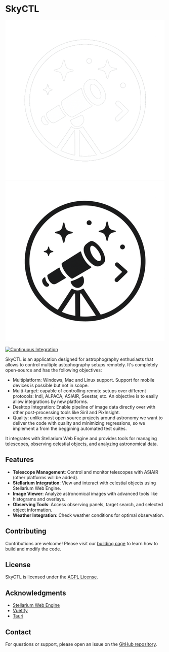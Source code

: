 # SkyCTL

![SkyCTL Logo](docs/SkyCtlLogo.png#gh-dark-mode-only)
![SkyCTL Logo](docs/SkyCtlLogoLight.png#gh-light-mode-only)

[![Continuous Integration](https://github.com/skyctl-space/skyctl/actions/workflows/ci.yaml/badge.svg)](https://github.com/skyctl-space/skyctl/actions/workflows/ci.yaml)

SkyCTL is an application designed for astrophography enthusiasts that allows to control multiple astophography setups remotely. It's completely open-source and has the following objectives:

- Multiplatform: Windows, Mac and Linux support. Support for mobile devices is possible but not in scope.
- Multi-target: capable of controlling remote setups over different protocols: Indi, ALPACA, ASIAIR, Seestar, etc. An objective is to easily allow integrations by new platforms.
- Desktop Integration: Enable pipeline of image data directly over with other post-processing tools like Siril and PixInsight.
- Quality: unlike most open source projects around astronomy we want to deliver the code with quality and minimizing regressions, so we implement a from the beggining automated test suites.

It integrates with Stellarium Web Engine and provides tools for managing telescopes, observing celestial objects, and analyzing astronomical data.

## Features

- **Telescope Management**: Control and monitor telescopes with ASIAIR (other platforms will be added).
- **Stellarium Integration**: View and interact with celestial objects using Stellarium Web Engine.
- **Image Viewer**: Analyze astronomical images with advanced tools like histograms and overlays.
- **Observing Tools**: Access observing panels, target search, and selected object information.
- **Weather Integration**: Check weather conditions for optimal observation.

## Contributing

Contributions are welcome! Please visit our [building page](docs/Building.md) to learn how to build and modify the code.

## License

SkyCTL is licensed under the [AGPL License](LICENSE).

## Acknowledgments

- [Stellarium Web Engine](https://github.com/Stellarium/stellarium-web-engine)
- [Vuetify](https://vuetifyjs.com/)
- [Tauri](https://tauri.app/)

## Contact

For questions or support, please open an issue on the [GitHub repository](https://github.com/skyctl-space/skyctl).
